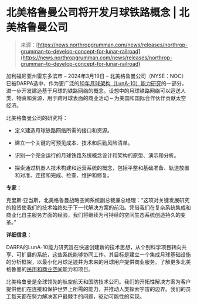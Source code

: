 <!--yml

category: 未分类

date: 2024-05-29 12:29:32

-->

# 北美格鲁曼公司将开发月球铁路概念 | 北美格鲁曼公司

> 来源：[https://news.northropgrumman.com/news/releases/northrop-grumman-to-develop-concept-for-lunar-railroad](https://news.northropgrumman.com/news/releases/northrop-grumman-to-develop-concept-for-lunar-railroad)

加利福尼亚州雷东多滨市 – 2024年3月19日 – 北美格鲁曼公司（NYSE：NOC）已被DARPA选中，作为更广泛的[10年月球架构（LunA-10）能力研究](https://www.darpa.mil/news-events/2023-08-15)的一部分，进一步开发建造基于月球的铁路网络的概念。设想中的月球铁路网络可以运送人类、物资和资源，用于跨月球表面的商业活动 – 为美国和国际合作伙伴贡献太空经济。

北美格鲁曼公司的研究将：

+   定义建造月球铁路网络所需的接口和资源。

+   建立一个关键的可预见成本、技术和后勤风险清单。

+   识别一个完全运行的月球铁路系统概念设计和架构的原型、演示和分析。

+   探索通过机器人技术构建和运营系统的概念，包括平整和基础准备、轨道放置和对准、连接和完成、检查、维护和修复。

**专家：**

克里斯·亚当斯，北美格鲁曼战略空间系统副总裁兼总经理：“这项对关键发展研究的投资使我们的技术始终处于下一代解决方案的前沿。凭借我们在复杂系统集成和商业化自主服务方面的经验，我们将继续为可持续的空间生态系统创造持久的变革。”

**详细信息：**

DARPA的LunA-10能力研究旨在快速创建新的技术思想，从个别科学项目转向共享、可扩展的系统，这些系统能够协同工作。其目标是建立一个集成月球基础设施的分析框架，以最小化月球足迹并为未来的月球用户提供商业服务。了解更多北美格鲁曼的[民用和商业空间](https://www.northropgrumman.com/space/civil-and-commercial-space)能力和项目。

北美格鲁曼是全球领先的航空航天和国防技术公司。我们的开拓性解决方案为客户提供他们在连接和保护世界上所需的能力，并推动人类探索宇宙的边界。我们的员工每天都在努力解决客户最棘手的问题，驱动可能性的实现。
